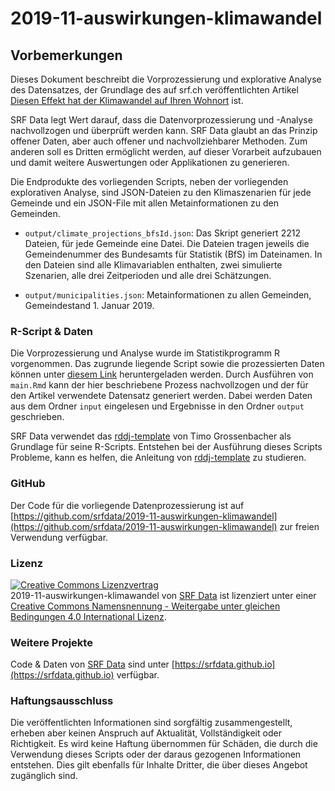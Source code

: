 # 2019-11-auswirkungen-klimawandel

## Vorbemerkungen

Dieses Dokument beschreibt die Vorprozessierung und explorative Analyse des Datensatzes, der Grundlage des auf srf.ch veröffentlichten Artikel [Diesen Effekt hat der Klimawandel auf Ihren Wohnort](https://www.srf.ch/news/schweiz/so-ist-die-schweiz-betroffen-diesen-effekt-hat-der-klimawandel-auf-ihren-wohnort) ist.

SRF Data legt Wert darauf, dass die Datenvorprozessierung und -Analyse nachvollzogen und überprüft werden kann. SRF Data glaubt an das Prinzip offener Daten, aber auch offener und nachvollziehbarer Methoden. Zum anderen soll es Dritten ermöglicht werden, auf dieser Vorarbeit aufzubauen und damit weitere Auswertungen oder Applikationen zu generieren. 

Die Endprodukte des vorliegenden Scripts, neben der vorliegenden explorativen Analyse, sind JSON-Dateien zu den Klimaszenarien für jede Gemeinde und ein JSON-File mit allen Metainformationen zu den Gemeinden.

* `output/climate_projections_bfsId.json`: Das Skript generiert 2212 Dateien, für jede Gemeinde eine Datei. Die Dateien tragen jeweils die Gemeindenummer des Bundesamts für Statistik (BfS) im Dateinamen. In den Dateien sind alle Klimavariablen enthalten, zwei simulierte Szenarien, alle drei Zeitperioden und alle drei Schätzungen.

* `output/municipalities.json`: Metainformationen zu allen Gemeinden, Gemeindestand 1. Januar 2019.

### R-Script & Daten

Die Vorprozessierung und Analyse wurde im Statistikprogramm R vorgenommen. Das zugrunde liegende Script sowie die prozessierten Daten können unter [diesem Link](https://srfdata.github.io/2019-11-auswirkungen-klimawandel/rscript.zip) heruntergeladen werden. Durch Ausführen von `main.Rmd` kann der hier beschriebene Prozess nachvollzogen und der für den Artikel verwendete Datensatz generiert werden. Dabei werden Daten aus dem Ordner `input` eingelesen und Ergebnisse in den Ordner `output` geschrieben. 

SRF Data verwendet das [rddj-template](https://github.com/grssnbchr/rddj-template) von Timo Grossenbacher als Grundlage für seine R-Scripts.  Entstehen bei der Ausführung dieses Scripts Probleme, kann es helfen, die Anleitung von [rddj-template](https://github.com/grssnbchr/rddj-template) zu studieren. 

### GitHub

Der Code für die vorliegende Datenprozessierung ist auf [https://github.com/srfdata/2019-11-auswirkungen-klimawandel](https://github.com/srfdata/2019-11-auswirkungen-klimawandel) zur freien Verwendung verfügbar. 


### Lizenz

<a rel="license" href="http://creativecommons.org/licenses/by-sa/4.0/"><img alt="Creative Commons Lizenzvertrag" style="border-width:0" src="https://i.creativecommons.org/l/by-sa/4.0/88x31.png" /></a><br /><span xmlns:dct="http://purl.org/dc/terms/" href="http://purl.org/dc/dcmitype/Dataset" property="dct:title" rel="dct:type">2019-11-auswirkungen-klimawandel</span> von <a xmlns:cc="http://creativecommons.org/ns#" href="https://github.com/srfdata/2019-11-auswirkungen-klimawandel" property="cc:attributionName" rel="cc:attributionURL">SRF Data</a> ist lizenziert unter einer <a rel="license" href="http://creativecommons.org/licenses/by-sa/4.0/">Creative Commons Namensnennung - Weitergabe unter gleichen Bedingungen 4.0 International Lizenz</a>.

### Weitere Projekte

Code & Daten von [SRF Data](https://srf.ch/data) sind unter [https://srfdata.github.io](https://srfdata.github.io) verfügbar.

### Haftungsausschluss

Die veröffentlichten Informationen sind sorgfältig zusammengestellt, erheben aber keinen Anspruch auf Aktualität, Vollständigkeit oder Richtigkeit. Es wird keine Haftung übernommen für Schäden, die  durch die Verwendung dieses Scripts oder der daraus gezogenen Informationen entstehen. Dies gilt ebenfalls für Inhalte Dritter, die über dieses Angebot zugänglich sind.